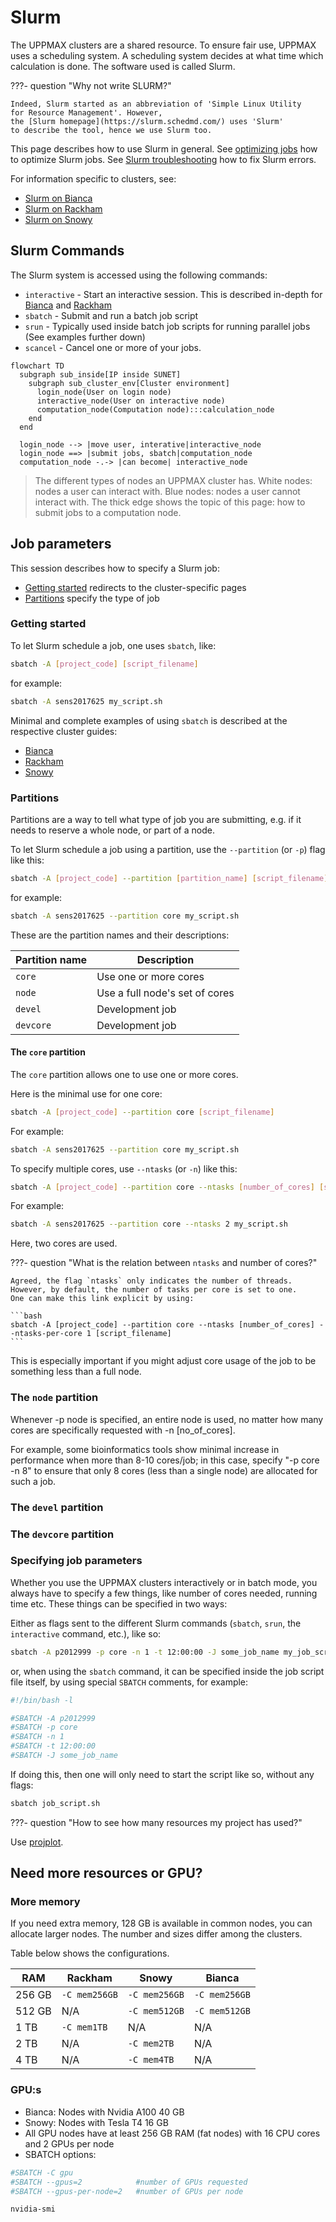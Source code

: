 # Slurm

The UPPMAX clusters are a shared resource.
To ensure fair use, UPPMAX uses a scheduling system.
A scheduling system decides at what time which calculation is done.
The software used is called Slurm.

???- question "Why not write SLURM?"

    Indeed, Slurm started as an abbreviation of 'Simple Linux Utility
    for Resource Management'. However,
    the [Slurm homepage](https://slurm.schedmd.com/) uses 'Slurm'
    to describe the tool, hence we use Slurm too.

This page describes how to use Slurm in general.
See [optimizing jobs](optimizing_jobs.md)
how to optimize Slurm jobs.
See [Slurm troubleshooting](slurm_troubleshooting.md)
how to fix Slurm errors.

For information specific to clusters, see:

- [Slurm on Bianca](slurm_on_bianca.md)
- [Slurm on Rackham](slurm_on_rackham.md)
- [Slurm on Snowy](slurm_on_snowy.md)

## Slurm Commands

The Slurm system is accessed using the following commands:

- `interactive` - Start an interactive session. This is described
  in-depth for [Bianca](start_interactive_node_on_bianca.md)
  and [Rackham](start_interactive_node_on_rackham.md)
- `sbatch` - Submit and run a batch job script
- `srun` - Typically used inside batch job scripts for running parallel jobs
  (See examples further down)
- `scancel` - Cancel one or more of your jobs.

```mermaid
flowchart TD
  subgraph sub_inside[IP inside SUNET]
    subgraph sub_cluster_env[Cluster environment]
      login_node(User on login node)
      interactive_node(User on interactive node)
      computation_node(Computation node):::calculation_node
    end
  end

  login_node --> |move user, interative|interactive_node
  login_node ==> |submit jobs, sbatch|computation_node
  computation_node -.-> |can become| interactive_node
```

> The different types of nodes an UPPMAX cluster has.
> White nodes: nodes a user can interact with.
> Blue nodes: nodes a user cannot interact with.
> The thick edge shows the topic of this page:
> how to submit jobs to a computation node.

## Job parameters

This session describes how to specify a Slurm job:

- [Getting started](#getting-started) redirects to the cluster-specific pages
- [Partitions](#partitions) specify the type of job

### Getting started

To let Slurm schedule a job, one uses `sbatch`, like:

```bash
sbatch -A [project_code] [script_filename]
```

for example:

``` bash
sbatch -A sens2017625 my_script.sh
```

Minimal and complete examples of using `sbatch` is described at the respective cluster guides:

- [Bianca](http://docs.uppmax.uu.se/cluster_guides/slurm_on_bianca/#sbatch-and-interactive-on-bianca)
- [Rackham](http://docs.uppmax.uu.se/cluster_guides/slurm_on_rackham/#sbatch-and-interactive-on-rackham)
- [Snowy](http://docs.uppmax.uu.se/cluster_guides/slurm_on_snowy/#sbatch-and-interactive-on-snowy)

### Partitions

Partitions are a way to tell what type of job you are submitting,
e.g. if it needs to reserve a whole node, or part of a node.

To let Slurm schedule a job using a partition,
use the `--partition` (or `-p`) flag like this:

```bash
sbatch -A [project_code] --partition [partition_name] [script_filename]
```

for example:

```bash
sbatch -A sens2017625 --partition core my_script.sh
```

These are the partition names and their descriptions:

Partition name|Description
--------------|----------------------------------
`core`        |Use one or more cores
`node`        |Use a full node's set of cores
`devel`       |Development job
`devcore`     |Development job

#### The `core` partition

The `core` partition allows one to use one or more cores.

Here is the minimal use for one core:

```bash
sbatch -A [project_code] --partition core [script_filename]
```

For example:

```bash
sbatch -A sens2017625 --partition core my_script.sh
```

To specify multiple cores, use `--ntasks` (or `-n`) like this:


```bash
sbatch -A [project_code] --partition core --ntasks [number_of_cores] [script_filename]
```

For example:

```bash
sbatch -A sens2017625 --partition core --ntasks 2 my_script.sh
```

Here, two cores are used.

???- question "What is the relation between `ntasks` and number of cores?"

    Agreed, the flag `ntasks` only indicates the number of threads.
    However, by default, the number of tasks per core is set to one.
    One can make this link explicit by using:

    ```bash
    sbatch -A [project_code] --partition core --ntasks [number_of_cores] --ntasks-per-core 1 [script_filename]
    ```


This is especially important if you might adjust core usage
of the job to be something less than a full node.

### The `node` partition

Whenever -p node is specified, an entire node is used,
no matter how many cores are specifically requested with -n [no_of_cores].

For example, some bioinformatics tools show minimal increase in performance
when more than 8-10 cores/job; in this case, specify "-p core -n 8"
to ensure that only 8 cores (less than a single node) are allocated for such a job.

### The `devel` partition

### The `devcore` partition


### Specifying job parameters

Whether you use the UPPMAX clusters interactively or in batch mode, you always
have to specify a few things, like number of cores needed, running time etc.
These things can be specified in two ways:

Either as flags sent to the different Slurm commands (`sbatch`, `srun`, the
`interactive` command, etc.), like so:

``` bash
sbatch -A p2012999 -p core -n 1 -t 12:00:00 -J some_job_name my_job_script_file.sh
```

or, when using the `sbatch` command, it can be specified inside the job script
file itself, by using special `SBATCH` comments, for example:

``` bash title="job_script.sh"
#!/bin/bash -l

#SBATCH -A p2012999
#SBATCH -p core
#SBATCH -n 1
#SBATCH -t 12:00:00
#SBATCH -J some_job_name

```

If doing this, then one will only need to start the script like so, without any
flags:

``` bash
sbatch job_script.sh
```

???- question "How to see how many resources my project has used?"

  Use [projplot](../software/projplot.md).

## Need more resources or GPU?

### More memory

If you need extra memory, 128 GB is available in common nodes, you can allocate larger nodes. The number and sizes differ among the clusters.

Table below shows the configurations.

RAM|Rackham|Snowy|Bianca
-|-|-|-
256 GB| `-C mem256GB`| `-C mem256GB`| `-C mem256GB`
512 GB| N/A| `-C mem512GB`| `-C mem512GB`
1 TB| `-C mem1TB`| N/A| N/A 
2 TB| N/A| `-C mem2TB`| N/A
4 TB| N/A | `-C mem4TB`| N/A

### GPU:s
- Bianca: Nodes with Nvidia A100 40 GB
- Snowy: Nodes with Tesla T4 16 GB
- All GPU nodes have at least 256 GB RAM (fat nodes) with 16 CPU cores and 2 GPUs per node
- SBATCH options:

```bash
#SBATCH -C gpu
#SBATCH --gpus=2            #number of GPUs requested
#SBATCH --gpus-per-node=2   #number of GPUs per node

nvidia-smi
```

